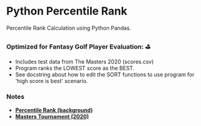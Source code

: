 # Python Percentile Rank 
Percentile Rank Calculation using Python Pandas. 

### Optimized for Fantasy Golf Player Evaluation: ⛳
 - Includes test data from The Masters 2020 (scores.csv)
 - Program ranks the LOWEST score as the BEST.
 - See docstring about how to edit the SORT functions to use program for 'high score is best' scenario.

### Notes
 - **[Percentile Rank (background)](https://en.wikipedia.org/wiki/Percentile_rank)**
 - **[Masters Tournament (2020)](https://www.pgatour.com/tournaments/masters-tournament/past-results.html)**
